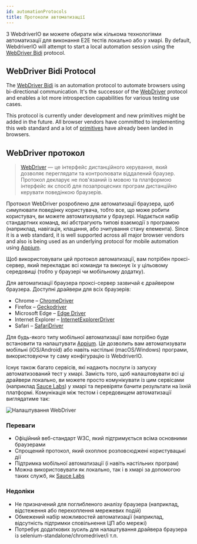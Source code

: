 ```yaml
---
id: automationProtocols
title: Протоколи автоматизації
---
```


З WebdriverIO ви можете обирати між кількома технологіями автоматизації для виконання E2E тестів локально або у хмарі. By default, WebdriverIO will attempt to start a local automation session using the [WebDriver Bidi](https://w3c.github.io/webdriver-bidi/) protocol.

## WebDriver Bidi Protocol

The [WebDriver Bidi](https://w3c.github.io/webdriver-bidi/) is an automation protocol to automate browsers using bi-directional communication. It's the successor of the [WebDriver](https://w3c.github.io/webdriver/) protocol and enables a lot more introspection capabilities for various testing use cases.

This protocol is currently under development and new primitives might be added in the future. All browser vendors have committed to implementing this web standard and a lot of [primitives](https://wpt.fyi/results/webdriver/tests/bidi?label=experimental&label=master&aligned) have already been landed in browsers.

## WebDriver протокол

> [WebDriver](https://w3c.github.io/webdriver/) — це інтерфейс дистанційного керування, який дозволяє переглядати та контролювати віддалений браузер. Протокол декларує не пов'язаний із мовою та платформою інтерфейс як спосіб для позапроцесних програм дистанційно керувати поведінкою браузерів.

Протокол WebDriver розроблено для автоматизації браузера, щоб симулювати поведінку користувача, тобто все, що може робити користувач, ви можете автоматизувати у браузері. Надається набір стандартних команд, які абстрагують типові взаємодії з програмою (наприклад, навігація, клацання, або зчитування стану елемента). Since it is a web standard, it is well supported across all major browser vendors and also is being used as an underlying protocol for mobile automation using [Appium](http://appium.io).

Щоб використовувати цей протокол автоматизації, вам потрібен проксі-сервер, який перекладає всі команди та виконує їх у цільовому середовищі (тобто у браузері чи мобільному додатку).

Для автоматизації браузера проксі-сервер зазвичай є драйвером браузера. Доступні драйвери для всіх браузерів:

- Chrome – [ChromeDriver](http://chromedriver.chromium.org/downloads)
- Firefox – [Geckodriver](https://github.com/mozilla/geckodriver/releases)
- Microsoft Edge – [Edge Driver](https://developer.microsoft.com/en-us/microsoft-edge/tools/webdriver/)
- Internet Explorer – [InternetExplorerDriver](https://github.com/SeleniumHQ/selenium/wiki/InternetExplorerDriver)
- Safari – [SafariDriver](https://developer.apple.com/documentation/webkit/testing_with_webdriver_in_safari)

Для будь-якого типу мобільної автоматизації вам потрібно буде встановити та налаштувати [Appium](http://appium.io). Це дозволить вам автоматизувати мобільні (iOS/Android) або навіть настільні (macOS/Windows) програми, використовуючи ту саму конфігурацію із WebdriverIO.

Існує також багато сервісів, які надають послуги із запуску автоматизований тест у хмарі. Замість того, щоб налаштовувати всі ці драйвери локально, ви можете просто комунікувати із цим сервісами (наприклад [Sauce Labs](https://saucelabs.com)) у хмарі та перевіряти бачити результати на їхній платформі. Комунікація між тестом і середовищем автоматизації виглядатиме так:

![Налаштування WebDriver](/img/webdriver.png)

### Переваги

- Офіційний веб-стандарт W3C, який підтримується всіма основними браузерами
- Спрощений протокол, який охоплює розповсюджені користувацькі дії
- Підтримка мобільної автоматизації (і навіть настільних програм)
- Можна використовувати як локально, так і в хмарі за допомогою таких служб, як [Sauce Labs](https://saucelabs.com)

### Недоліки

- Не призначений для поглибленого аналізу браузера (наприклад, відстеження або перехоплення мережевих подій)
- Обмежений набір можливостей автоматизації (наприклад, відсутність підтримки сповільнення ЦП або мережі)
- Потребує додаткових зусиль для налаштування драйвера браузера із selenium-standalone/chromedriver/і т.п.
